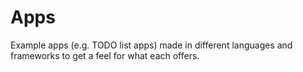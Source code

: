 # Apps

Example apps (e.g. TODO list apps) made in different languages and frameworks to get a feel for what each offers.
